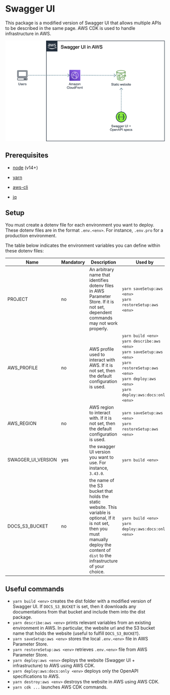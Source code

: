 # Swagger UI

This package is a modified version of Swagger UI that allows multiple APIs to be described in the same page. AWS CDK is used to handle infrastructure in AWS.

![Architecture](architecture.png)

## Prerequisites

* [node](https://nodejs.org/en/download/) (v14+)

* [yarn](https://classic.yarnpkg.com/lang/en/docs/install/)

* [aws-cli](https://docs.aws.amazon.com/cli/latest/userguide/cli-chap-install.html)

* [jq](https://stedolan.github.io/jq/download/)

## Setup

You must create a dotenv file for each environment you want to deploy. These dotenv files are in the format `.env.<env>`. For instance, `.env.pro` for a production environment.

The table below indicates the environment variables you can define within these dotenv files:

| Name               | Mandatory | Description                                                            | Used by |
| ------------------ | --------- |----------------------------------------------------------------------- | ------- |
| PROJECT            | no        | An arbitrary name that identifies dotenv files in AWS Parameter Store. If it is not set, dependent commands may not work properly. | `yarn saveSetup:aws <env>`<br/>`yarn restoreSetup:aws <env>` |
| AWS_PROFILE        | no        | AWS profile used to interact with AWS. If it is not set, then the default configuration is used. | `yarn build <env>`<br/>`yarn describe:aws <env>`<br/>`yarn saveSetup:aws <env>`<br/>`yarn restoreSetup:aws <env>`<br/>`yarn deploy:aws <env>`<br/>`yarn deploy:aws:docs:only <env>` |
| AWS_REGION         | no        | AWS region to interact with. If it is not set, then the default configuration is used. | `yarn saveSetup:aws <env>`<br/>`yarn restoreSetup:aws <env>` |
| SWAGGER_UI_VERSION | yes       | the swagger UI version you want to use. For instance, `3.43.0`. | `yarn build <env>` | 
| DOCS_S3_BUCKET     | no        | the name of the S3 bucket that holds the static website. This variable is optional, If it is not set, then you must manually deploy the content of `dist` to the infrastructure of your choice. | `yarn build <env>`<br/>`yarn deploy:aws:docs:only <env>`|

## Useful commands

* `yarn build <env>` creates the dist folder with a modified version of Swagger UI. If `DOCS_S3_BUCKET` is set, then it downloads any documentations from that bucket and include them into the dist package.
* `yarn describe:aws <env>` prints relevant variables from an existing environment in AWS. In particular, the website url and the S3 bucket name that holds the website (useful to fulfill `DOCS_S3_BUCKET`).
* `yarn saveSetup:aws <env>` stores the local `.env.<env>` file in AWS Parameter Store.
* `yarn restoreSetup:aws <env>` retrieves `.env.<env>` file from AWS Parameter Store.
* `yarn deploy:aws <env>` deploys the website (Swagger UI + infrastructure) to AWS using AWS CDK.
* `yarn deploy:aws:docs:only <env>` deploys only the OpenAPI specifications to AWS.
* `yarn destroy:aws <env>` destroys the website in AWS using AWS CDK.
* `yarn cdk ...` launches AWS CDK commands.